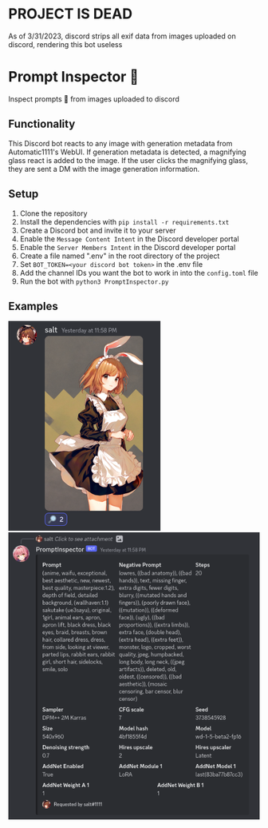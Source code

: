 # PROJECT IS DEAD

As of 3/31/2023, discord strips all exif data from images uploaded on discord, rendering this bot useless

# Prompt Inspector 🔎
Inspect prompts 🔎 from images uploaded to discord

## Functionality

This Discord bot reacts to any image with generation metadata from Automatic1111's WebUI.
If generation metadata is detected, a magnifying glass react is added to the image. If the user
clicks the magnifying glass, they are sent a DM with the image generation information.

## Setup

1. Clone the repository
2. Install the dependencies with `pip install -r requirements.txt`
3. Create a Discord bot and invite it to your server
4. Enable the `Message Content Intent` in the Discord developer portal
5. Enable the `Server Members Intent` in the Discord developer portal
6. Create a file named ".env" in the root directory of the project
7. Set `BOT_TOKEN=<your discord bot token>` in the .env file
8. Add the channel IDs you want the bot to work in into the `config.toml` file
9. Run the bot with `python3 PromptInspector.py`

## Examples
![Example 1](images/2023-03-09_00-14.png)
![Example 2](images/2023-03-09_00-14_1.png)
